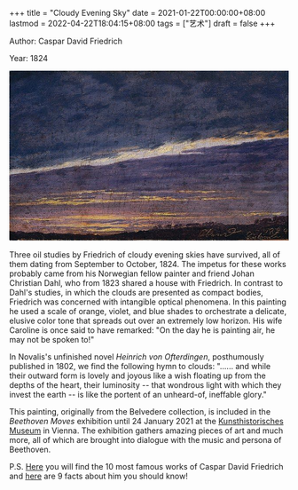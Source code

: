 +++
title = "Cloudy Evening Sky"
date = 2021-01-22T00:00:00+08:00
lastmod = 2022-04-22T18:04:15+08:00
tags = ["艺术"]
draft = false
+++

Author: Caspar David Friedrich

Year: 1824

![](/images/arts/cloudy-evening-sky.jpeg)

Three oil studies by Friedrich of cloudy evening skies have survived, all of them dating from September to October, 1824. The impetus for these works probably came from his Norwegian fellow painter and friend Johan Christian Dahl, who from 1823 shared a house with Friedrich. In contrast to Dahl's studies, in which the clouds are presented as compact bodies, Friedrich was concerned with intangible optical phenomena. In this painting he used a scale of orange, violet, and blue shades to orchestrate a delicate, elusive color tone that spreads out over an extremely low horizon. His wife Caroline is once said to have remarked: "On the day he is painting air, he may not be spoken to!"

In Novalis's unfinished novel _Heinrich von Ofterdingen_, posthumously published in 1802, we find the following hymn to clouds: "...... and while their outward form is lovely and joyous like a wish floating up from the depths of the heart, their luminosity -- that wondrous light with which they invest the earth -- is like the portent of an unheard-of, ineffable glory."

This painting, originally from the Belvedere collection, is included in the _Beethoven Moves_ exhibition until 24 January 2021 at the [Kunsthistorisches Museum](https://www.khm.at/en/) in Vienna. The exhibition gathers amazing pieces of art and much more, all of which are brought into dialogue with the music and persona of Beethoven.

P.S. [Here](https://www.dailyartmagazine.com/caspar-david-friedrich-works/) you will find the 10 most famous works of Caspar David Friedrich and [here](https://www.dailyartmagazine.com/10-facts-about-caspar-david-friedrich-you-should-know/) are 9 facts about him you should know!
